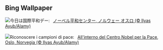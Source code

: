 ## Bing Wallpaper
![](https://www.bing.com/th?id=OHR.NobelNorway_JA-JP2271090168_UHD.jpg&w=1000)今日は国際平和デー:&nbsp;&ensp;[ノーベル平和センター, ノルウェー オスロ (© Ilyas Ayub/Alamy)](https://www.bing.com/th?id=OHR.NobelNorway_JA-JP2271090168_UHD.jpg)
<br><br/>
![](https://www.bing.com/th?id=OHR.NobelNorway_IT-IT6268753930_UHD.jpg&w=1000)Riconoscere i campioni di pace:&nbsp;&ensp;[All'interno del Centro Nobel per la Pace, Oslo, Norvegia (© Ilyas Ayub/Alamy)](https://www.bing.com/th?id=OHR.NobelNorway_IT-IT6268753930_UHD.jpg)
<br><br/>
